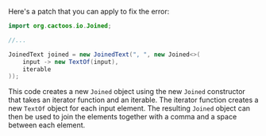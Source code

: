 Here's a patch that you can apply to fix the error:
```java
import org.cactoos.io.Joined;

//...

JoinedText joined = new JoinedText(", ", new Joined<>(
    input -> new TextOf(input),
    iterable
));
```
This code creates a new `Joined` object using the new `Joined` constructor that takes an iterator function and an iterable. The iterator function creates a new `TextOf` object for each input element. The resulting `Joined` object can then be used to join the elements together with a comma and a space between each element.